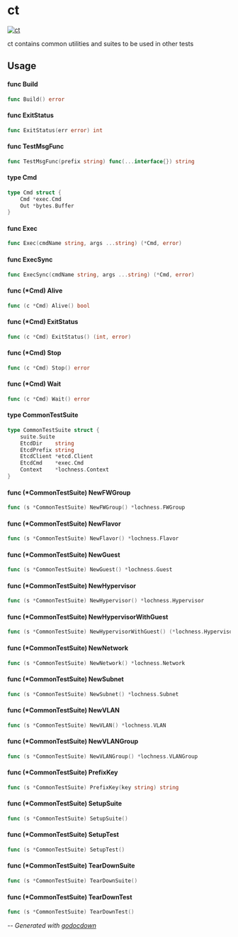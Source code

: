 # ct

[![ct](https://godoc.org/github.com/mistifyio/lochness/internal/tests/common?status.png)](https://godoc.org/github.com/mistifyio/lochness/internal/tests/common)

ct contains common utilities and suites to be used in other tests

## Usage

#### func  Build

```go
func Build() error
```

#### func  ExitStatus

```go
func ExitStatus(err error) int
```

#### func  TestMsgFunc

```go
func TestMsgFunc(prefix string) func(...interface{}) string
```

#### type Cmd

```go
type Cmd struct {
	Cmd *exec.Cmd
	Out *bytes.Buffer
}
```


#### func  Exec

```go
func Exec(cmdName string, args ...string) (*Cmd, error)
```

#### func  ExecSync

```go
func ExecSync(cmdName string, args ...string) (*Cmd, error)
```

#### func (*Cmd) Alive

```go
func (c *Cmd) Alive() bool
```

#### func (*Cmd) ExitStatus

```go
func (c *Cmd) ExitStatus() (int, error)
```

#### func (*Cmd) Stop

```go
func (c *Cmd) Stop() error
```

#### func (*Cmd) Wait

```go
func (c *Cmd) Wait() error
```

#### type CommonTestSuite

```go
type CommonTestSuite struct {
	suite.Suite
	EtcdDir    string
	EtcdPrefix string
	EtcdClient *etcd.Client
	EtcdCmd    *exec.Cmd
	Context    *lochness.Context
}
```


#### func (*CommonTestSuite) NewFWGroup

```go
func (s *CommonTestSuite) NewFWGroup() *lochness.FWGroup
```

#### func (*CommonTestSuite) NewFlavor

```go
func (s *CommonTestSuite) NewFlavor() *lochness.Flavor
```

#### func (*CommonTestSuite) NewGuest

```go
func (s *CommonTestSuite) NewGuest() *lochness.Guest
```

#### func (*CommonTestSuite) NewHypervisor

```go
func (s *CommonTestSuite) NewHypervisor() *lochness.Hypervisor
```

#### func (*CommonTestSuite) NewHypervisorWithGuest

```go
func (s *CommonTestSuite) NewHypervisorWithGuest() (*lochness.Hypervisor, *lochness.Guest)
```

#### func (*CommonTestSuite) NewNetwork

```go
func (s *CommonTestSuite) NewNetwork() *lochness.Network
```

#### func (*CommonTestSuite) NewSubnet

```go
func (s *CommonTestSuite) NewSubnet() *lochness.Subnet
```

#### func (*CommonTestSuite) NewVLAN

```go
func (s *CommonTestSuite) NewVLAN() *lochness.VLAN
```

#### func (*CommonTestSuite) NewVLANGroup

```go
func (s *CommonTestSuite) NewVLANGroup() *lochness.VLANGroup
```

#### func (*CommonTestSuite) PrefixKey

```go
func (s *CommonTestSuite) PrefixKey(key string) string
```

#### func (*CommonTestSuite) SetupSuite

```go
func (s *CommonTestSuite) SetupSuite()
```

#### func (*CommonTestSuite) SetupTest

```go
func (s *CommonTestSuite) SetupTest()
```

#### func (*CommonTestSuite) TearDownSuite

```go
func (s *CommonTestSuite) TearDownSuite()
```

#### func (*CommonTestSuite) TearDownTest

```go
func (s *CommonTestSuite) TearDownTest()
```

--
*Generated with [godocdown](https://github.com/robertkrimen/godocdown)*

